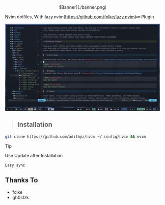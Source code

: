 <center>
![Banner](./banner.png)
</center>

Nvim dotfiles, With lazy.nvim(https://github.com/folke/lazy.nvim)💤 Plugin


![Preview](./preview.png)


> ## Installation


```bash
git clone https://github.com/adilhyz/nvim ~/.config/nvim && nvim
```


> [!TIP]
> Use Update after Installation


```
Lazy sync
```

## Thanks To

- folke
- gh0stzk
